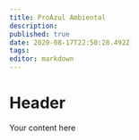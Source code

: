 ```yaml
---
title: ProAzul Ambiental
description: 
published: true
date: 2020-08-17T22:50:28.492Z
tags: 
editor: markdown
---
```


# Header
Your content here